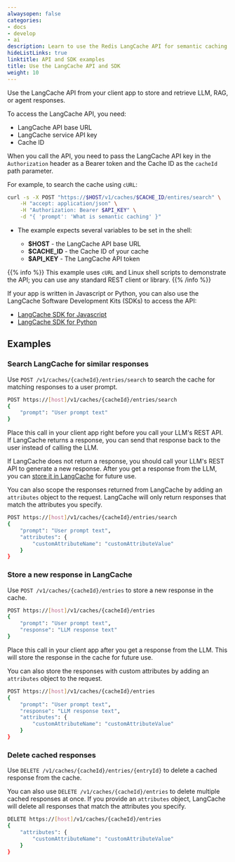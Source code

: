 ```yaml
---
alwaysopen: false
categories:
- docs
- develop
- ai
description: Learn to use the Redis LangCache API for semantic caching.
hideListLinks: true
linktitle: API and SDK examples
title: Use the LangCache API and SDK
weight: 10
---
```


Use the LangCache API from your client app to store and retrieve LLM, RAG, or agent responses.

To access the LangCache API, you need:

- LangCache API base URL
- LangCache service API key
- Cache ID

When you call the API, you need to pass the LangCache API key in the `Authorization` header as a Bearer token and the Cache ID as the `cacheId` path parameter. 

For example, to search the cache using `cURL`:

```bash
curl -s -X POST "https://$HOST/v1/caches/$CACHE_ID/entires/search" \
    -H "accept: application/json" \
    -H "Authorization: Bearer $API_KEY" \
    -d "{ 'prompt': 'What is semantic caching' }"
```

- The example expects several variables to be set in the shell:

    - **$HOST** - the LangCache API base URL
    - **$CACHE_ID** - the Cache ID of your cache
    - **$API_KEY** - The LangCache API token

{{% info %}}
This example uses `cURL` and Linux shell scripts to demonstrate the API; you can use any standard REST client or library.
{{% /info %}}

If your app is written in Javascript or Python, you can also use the LangCache Software Development Kits (SDKs) to access the API:

- [LangCache SDK for Javascript](https://www.npmjs.com/package/@redis-ai/langcache)
- [LangCache SDK for Python](https://pypi.org/project/langcache/)

## Examples

### Search LangCache for similar responses

Use `POST /v1/caches/{cacheId}/entries/search` to search the cache for matching responses to a user prompt.

```sh
POST https://[host]/v1/caches/{cacheId}/entries/search
{
    "prompt": "User prompt text"
}
```

Place this call in your client app right before you call your LLM's REST API. If LangCache returns a response, you can send that response back to the user instead of calling the LLM.

If LangCache does not return a response, you should call your LLM's REST API to generate a new response. After you get a response from the LLM, you can [store it in LangCache](#store-a-new-response-in-langcache) for future use.

You can also scope the responses returned from LangCache by adding an `attributes` object to the request. LangCache will only return responses that match the attributes you specify. 

```sh
POST https://[host]/v1/caches/{cacheId}/entries/search
{
    "prompt": "User prompt text",
    "attributes": {
        "customAttributeName": "customAttributeValue"
    }
}
```

### Store a new response in LangCache

Use `POST /v1/caches/{cacheId}/entries` to store a new response in the cache.

```sh
POST https://[host]/v1/caches/{cacheId}/entries
{
    "prompt": "User prompt text",
    "response": "LLM response text"
}
```

Place this call in your client app after you get a response from the LLM. This will store the response in the cache for future use.

You can also store the responses with custom attributes by adding an `attributes` object to the request.

```sh
POST https://[host]/v1/caches/{cacheId}/entries
{
    "prompt": "User prompt text",
    "response": "LLM response text",
    "attributes": {
        "customAttributeName": "customAttributeValue"
    }
}
```

### Delete cached responses

Use `DELETE /v1/caches/{cacheId}/entries/{entryId}` to delete a cached response from the cache.

You can also use `DELETE /v1/caches/{cacheId}/entries` to delete multiple cached responses at once. If you provide an `attributes` object, LangCache will delete all responses that match the attributes you specify. 

```sh
DELETE https://[host]/v1/caches/{cacheId}/entries
{
    "attributes": {
        "customAttributeName": "customAttributeValue"
    }
}
```

